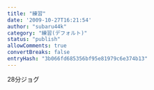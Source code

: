 ```yaml
---
title: "練習"
date: '2009-10-27T16:21:54'
author: "subaru44k"
category: "練習(デフォルト)"
status: "publish"
allowComments: true
convertBreaks: false
entryHash: "3b066fd685356bf95e81979c6e374b13"
---
```

28分ジョグ
